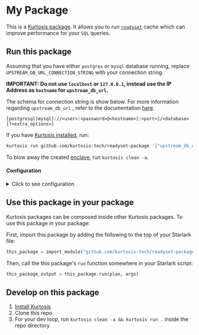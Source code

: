 My Package
============
This is a [Kurtosis package](https://docs.kurtosis.com/concepts-reference/packages). It allows you to run [`readyset`](https://readyset.io/) cache which can improve performance for your `SQL` queries.

Run this package
----------------

Assuming that you have either `postgres` or `mysql` database running, replace `UPSTREAM_DB_URL_CONNECTION_STRING` with your connection string. 

**IMPORTANT: Do not use `localhost` or `127.0.0.1`, instead use the IP Address as `hostname` for `upstream_db_url`.**

The schema for connection string is show below. For more information regarding `upstream_db_url` , refer to the documentation [here](https://docs.readyset.io/reference/cli/readyset/#-upstream-db-url). 

```
[postgresql|mysql]://<user>:<password>@<hostname>[:<port>]/<database>[?<extra_options>]
```

If you have [Kurtosis installed][install-kurtosis], run:

```bash
kurtosis run github.com/kurtosis-tech/readyset-package '{"upstream_db_url": "UPSTREAM_DB_URL_CONNECTION_STRING"}'
```

To blow away the created [enclave][enclaves-reference], run `kurtosis clean -a`.

#### Configuration

<details>
    <summary>Click to see configuration</summary>

You can configure this package using the JSON structure below. The default values for each parameter are shown. 

NOTE: the `//` lines are not valid JSON; you will need to remove them!

```javascript
// See https://docs.readyset.io/reference/cli/readyset/ to learn more about these parameters.
{
    // the underlying database url (required)
    "upstream_db_url": "mysql://root:password@hostname/database", // replace with your database url
    
    "standalone": "1",
    
    "query_caching": "explicit",
    
    "deployment": "kurtosis-readyset-deployment",
    
    "listen_port": "3307",

    "service_name": "readyset"
}
```

You can store the JSON args in a file, and use command expansion to slot them in:

```bash
kurtosis run github.com/kurtosis-tech/readyset-package "$(cat args.json)"
```

The arguments can then be passed in to `kurtosis run` like:

For example:

<!-- TODO replace YOURUSER and THISREPO with the correct values -->
```bash
kurtosis run github.com/kurtosis-tech/readyset-package '{"upstream_db_url": "mysql://root:password@hostname/database", "service_name": "readyset_mysql"}'
```

</details>

Use this package in your package
--------------------------------
Kurtosis packages can be composed inside other Kurtosis packages. To use this package in your package:

<!-- TODO Replace YOURUSER and THISREPO with the correct values! -->
First, import this package by adding the following to the top of your Starlark file:

```python
this_package = import_module("github.com/kurtosis-tech/readyset-package/main.star")
```

Then, call the this package's `run` function somewhere in your Starlark script:

```python
this_package_output = this_package.run(plan, args)
```

Develop on this package
-----------------------
1. [Install Kurtosis][install-kurtosis]
1. Clone this repo
1. For your dev loop, run `kurtosis clean -a && kurtosis run .` inside the repo directory


<!-------------------------------- LINKS ------------------------------->
[install-kurtosis]: https://docs.kurtosis.com/install
[enclaves-reference]: https://docs.kurtosis.com/concepts-reference/enclaves
